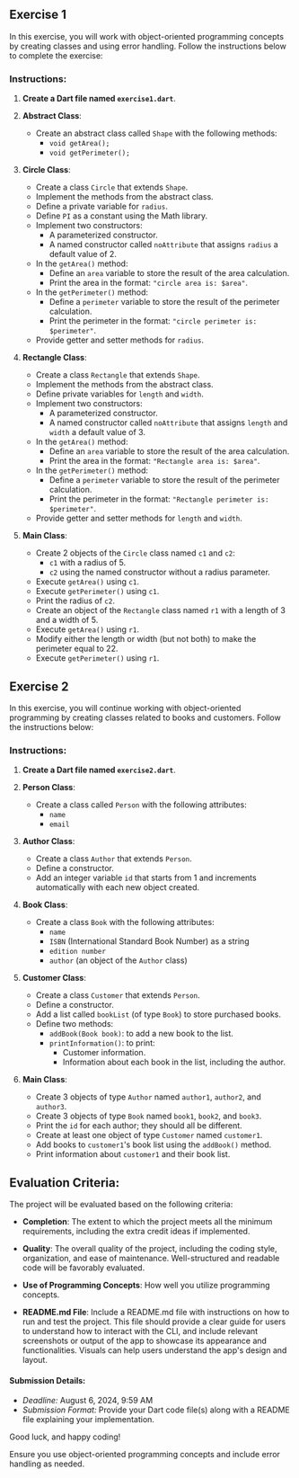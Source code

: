 ## Exercise 1

In this exercise, you will work with object-oriented programming concepts by creating classes and using error handling. Follow the instructions below to complete the exercise:

### Instructions:

1. **Create a Dart file named `exercise1.dart`**.

2. **Abstract Class**:
   - Create an abstract class called `Shape` with the following methods:
     - `void getArea();`
     - `void getPerimeter();`

3. **Circle Class**:
   - Create a class `Circle` that extends `Shape`.
   - Implement the methods from the abstract class.
   - Define a private variable for `radius`.
   - Define `PI` as a constant using the Math library.
   - Implement two constructors:
     - A parameterized constructor.
     - A named constructor called `noAttribute` that assigns `radius` a default value of 2.
   - In the `getArea()` method:
     - Define an `area` variable to store the result of the area calculation.
     - Print the area in the format: `"circle area is: $area"`.
   - In the `getPerimeter()` method:
     - Define a `perimeter` variable to store the result of the perimeter calculation.
     - Print the perimeter in the format: `"circle perimeter is: $perimeter"`.
   - Provide getter and setter methods for `radius`.

4. **Rectangle Class**:
   - Create a class `Rectangle` that extends `Shape`.
   - Implement the methods from the abstract class.
   - Define private variables for `length` and `width`.
   - Implement two constructors:
     - A parameterized constructor.
     - A named constructor called `noAttribute` that assigns `length` and `width` a default value of 3.
   - In the `getArea()` method:
     - Define an `area` variable to store the result of the area calculation.
     - Print the area in the format: `"Rectangle area is: $area"`.
   - In the `getPerimeter()` method:
     - Define a `perimeter` variable to store the result of the perimeter calculation.
     - Print the perimeter in the format: `"Rectangle perimeter is: $perimeter"`.
   - Provide getter and setter methods for `length` and `width`.

5. **Main Class**:
   - Create 2 objects of the `Circle` class named `c1` and `c2`:
     - `c1` with a radius of 5.
     - `c2` using the named constructor without a radius parameter.
   - Execute `getArea()` using `c1`.
   - Execute `getPerimeter()` using `c1`.
   - Print the radius of `c2`.
   - Create an object of the `Rectangle` class named `r1` with a length of 3 and a width of 5.
   - Execute `getArea()` using `r1`.
   - Modify either the length or width (but not both) to make the perimeter equal to 22.
   - Execute `getPerimeter()` using `r1`.

## Exercise 2

In this exercise, you will continue working with object-oriented programming by creating classes related to books and customers. Follow the instructions below:

### Instructions:

1. **Create a Dart file named `exercise2.dart`**.

2. **Person Class**:
   - Create a class called `Person` with the following attributes:
     - `name`
     - `email`

3. **Author Class**:
   - Create a class `Author` that extends `Person`.
   - Define a constructor.
   - Add an integer variable `id` that starts from 1 and increments automatically with each new object created.

4. **Book Class**:
   - Create a class `Book` with the following attributes:
     - `name`
     - `ISBN` (International Standard Book Number) as a string
     - `edition number`
     - `author` (an object of the `Author` class)

5. **Customer Class**:
   - Create a class `Customer` that extends `Person`.
   - Define a constructor.
   - Add a list called `bookList` (of type `Book`) to store purchased books.
   - Define two methods:
     - `addBook(Book book)`: to add a new book to the list.
     - `printInformation()`: to print:
       - Customer information.
       - Information about each book in the list, including the author.

6. **Main Class**:
   - Create 3 objects of type `Author` named `author1`, `author2`, and `author3`.
   - Create 3 objects of type `Book` named `book1`, `book2`, and `book3`.
   - Print the `id` for each author; they should all be different.
   - Create at least one object of type `Customer` named `customer1`.
   - Add books to `customer1`'s book list using the `addBook()` method.
   - Print information about `customer1` and their book list.




## Evaluation Criteria:

The project will be evaluated based on the following criteria:

- **Completion**: The extent to which the project meets all the minimum requirements, including the extra credit ideas if implemented.

- **Quality**: The overall quality of the project, including the coding style, organization, and ease of maintenance. Well-structured and readable code will be favorably evaluated.

- **Use of Programming Concepts**: How well you utilize programming concepts.
- **README.md File**: Include a README.md file with instructions on how to run and test the project. This file should provide a clear guide for users to understand how to interact with the CLI, and include relevant screenshots or output of the app to showcase its appearance and functionalities. Visuals can help users understand the app's design and layout.

#### Submission Details:
- *Deadline:* August 6, 2024, 9:59 AM
- *Submission Format:* Provide your Dart code file(s) along with a README file explaining your implementation.

Good luck, and happy coding!


Ensure you use object-oriented programming concepts and include error handling as needed.

